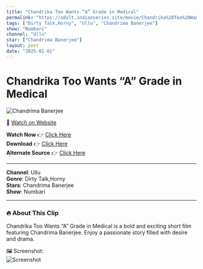 ```yaml
---
title: "Chandrika Too Wants “A” Grade in Medical"
permalink: "https://adult.indianseries.site/movie/Chandrika%20Too%20Wants%20%E2%80%9CA%E2%80%9D%20Grade%20in%20Medical"
tags: ["Dirty Talk,Horny", "Ullu", "Chandrima Banerjee"]
show: "Numbari"
channel: "Ullu"
star: ["Chandrima Banerjee"]
layout: post
date: "2025-01-01"
---
```


# Chandrika Too Wants “A” Grade in Medical

![Chandrima Banerjee](https://shorts.desisins.com/wp-content/uploads/2024/12/Chandrika-Banerjee-DesiSins.com-Numbari-Ullu.jpg)

🔗 [Watch on Website](https://adult.indianseries.site/movie/Chandrika%20Too%20Wants%20%E2%80%9CA%E2%80%9D%20Grade%20in%20Medical)

**Watch Now** 👉 [Click Here](https://adult.indianseries.site/movie/Chandrika%20Too%20Wants%20%E2%80%9CA%E2%80%9D%20Grade%20in%20Medical)  
**Download** 👉 [Click Here](https://adult.indianseries.site/movie/Chandrika%20Too%20Wants%20%E2%80%9CA%E2%80%9D%20Grade%20in%20Medical)  
**Alternate Source** 👉 [Click Here](https://adult.indianseries.site/movie/Chandrika%20Too%20Wants%20%E2%80%9CA%E2%80%9D%20Grade%20in%20Medical)

---

**Channel**: Ullu  
**Genre**: Dirty Talk,Horny  
**Stars**: Chandrima Banerjee  
**Show**: Numbari

---

### 🔥 About This Clip

Chandrika Too Wants “A” Grade in Medical is a bold and exciting short film featuring Chandrima Banerjee. Enjoy a passionate story filled with desire and drama.
 
🖼️ Screenshot:  
![Screenshot](https://shorts.desisins.com/wp-content/uploads/2024/12/Chandrika-Banerjee-DesiSins.com-Numbari-Ullu.jpg)
